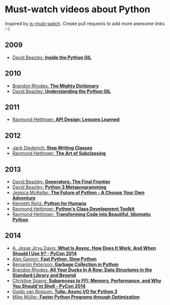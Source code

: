 Must-watch videos about Python
=============
Inspired by [js-must-watch](https://github.com/bolshchikov/js-must-watch). Create pull requests to add more awesome links :-)

## 2009
* [David Beazley: **Inside the Python GIL**](https://www.youtube.com/watch?v=ph374fJqFPE)

## 2010
* [Brandon Rhodes: **The Mighty Dictionary**](https://www.youtube.com/watch?v=C4Kc8xzcA68)
* [David Beazley: **Understanding the Python GIL**](http://www.youtube.com/watch?v=Obt-vMVdM8s)

## 2011
* [Raymond Hettinger: **API Design: Lessons Learned**](http://pyvideo.org/video/366/pycon-2011--api-design--lessons-learned)

## 2012
* [Jack Diederich: **Stop Writing Classes**](https://www.youtube.com/watch?v=o9pEzgHorH0)
* [Raymond Hettinger: **The Art of Subclassing**](https://www.youtube.com/watch?v=miGolgp9xq8)

## 2013
* [David Beazley: **Generators: The Final Frontier**](https://www.youtube.com/watch?v=5-qadlG7tWo)
* [David Beazley: **Python 3 Metaprogramming**](https://www.youtube.com/watch?v=sPiWg5jSoZI)
* [Jessica McKellar: **The Future of Python - A Choose Your Own Adventure**](https://www.youtube.com/watch?v=d1a4Jbjc-vU)
* [Kenneth Reitz: **Python for Humans**](http://www.youtube.com/watch?v=QpkHt1hDYTo)
* [Raymond Hettinger: **Python's Class Development Toolkit**](https://www.youtube.com/watch?v=HTLu2DFOdTg)
* [Raymond Hettinger: **Transforming Code into Beautiful, Idiomatic Python**](https://www.youtube.com/watch?v=OSGv2VnC0go)

## 2014
* [A. Jesse Jiryu Davis: **What Is Async, How Does It Work, And When Should I Use It? - PyCon 2014**](https://www.youtube.com/watch?v=9WV7juNmyE8)
* [Alex Gaynor: **Fast Python, Slow Python**](https://www.youtube.com/watch?v=7eeEf_rAJds)
* [Benjamin Peterson: **Garbage Collection in Python**](https://www.youtube.com/watch?v=iHVs_HkjdmI)
* [Brandon Rhodes: **All Your Ducks In A Row: Data Structures in the Standard Library and Beyond**](https://www.youtube.com/watch?v=fYlnfvKVDoM)
* [Christine Spang: **Subprocess to FFI: Memory, Performance, and Why You Should'nt Shell - PyCon 2014**](https://www.youtube.com/watch?v=YAO7PUZvVPw)
* [Guido van Rossum: **Tulip: Async I/O for Python 3**](https://www.youtube.com/watch?v=1coLC-MUCJc)
* [Mike Müller: **Faster Python Programs through Optimization**](https://www.youtube.com/watch?v=wNBJDpyRm8w)
